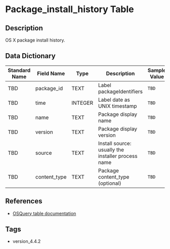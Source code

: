 # Package_install_history Table

## Description
OS X package install history.

## Data Dictionary
|Standard Name|Field Name|Type|Description|Sample Value|
|---|---|---|---|---|
|TBD|package_id|TEXT|Label packageIdentifiers|`TBD`|
|TBD|time|INTEGER|Label date as UNIX timestamp|`TBD`|
|TBD|name|TEXT|Package display name|`TBD`|
|TBD|version|TEXT|Package display version|`TBD`|
|TBD|source|TEXT|Install source: usually the installer process name|`TBD`|
|TBD|content_type|TEXT|Package content_type (optional)|`TBD`|

## References
* [OSQuery table documentation](https://osquery.io/schema/current#package_install_history)

## Tags
* version_4.4.2